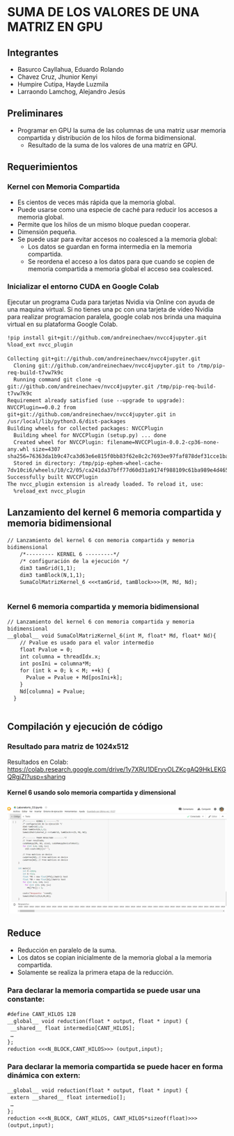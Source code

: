 # SUMA DE LOS VALORES DE UNA MATRIZ EN GPU
## Integrantes
- Basurco Cayllahua, Eduardo Rolando
- Chavez Cruz, Jhunior Kenyi
- Humpire Cutipa, Hayde Luzmila
- Larraondo Lamchog, Alejandro Jesús 

## Preliminares
- Programar en GPU la suma de las columnas de una matriz usar memoria compartida y distribución de los hilos de forma bidimensional.
  - Resultado de la suma de los valores de una matriz en GPU.
  
## Requerimientos

### Kernel con Memoria Compartida
- Es cientos de veces más rápida que la memoria global.
- Puede usarse como una especie de caché para reducir los accesos a memoria global.
- Permite que los hilos de un mismo bloque puedan cooperar.
- Dimensión pequeña.
- Se puede usar para evitar accesos no coalesced a la memoria global:
  - Los datos se guardan en forma intermedia en la memoria compartida.
  - Se reordena el acceso a los datos para que cuando se copien de memoria compartida a memoria global el acceso sea coalesced.

### Inicializar el entorno CUDA en Google Colab
Ejecutar un programa Cuda para tarjetas Nvidia via Online con ayuda de una maquina virtual. Si no tienes una pc  con una tarjeta de video Nvidia para realizar programacion paralela, google colab nos brinda una maquina virtual en su plataforma Google Colab.
```codigo
!pip install git+git://github.com/andreinechaev/nvcc4jupyter.git
%load_ext nvcc_plugin

Collecting git+git://github.com/andreinechaev/nvcc4jupyter.git
  Cloning git://github.com/andreinechaev/nvcc4jupyter.git to /tmp/pip-req-build-t7vw7k9c
  Running command git clone -q git://github.com/andreinechaev/nvcc4jupyter.git /tmp/pip-req-build-t7vw7k9c
Requirement already satisfied (use --upgrade to upgrade): NVCCPlugin==0.0.2 from git+git://github.com/andreinechaev/nvcc4jupyter.git in /usr/local/lib/python3.6/dist-packages
Building wheels for collected packages: NVCCPlugin
  Building wheel for NVCCPlugin (setup.py) ... done
  Created wheel for NVCCPlugin: filename=NVCCPlugin-0.0.2-cp36-none-any.whl size=4307 sha256=76363da1b9c47ca3d63e6e815f0bb83f62e8c2c7693ee97faf878def31cce1ba
  Stored in directory: /tmp/pip-ephem-wheel-cache-7dv10ci6/wheels/10/c2/05/ca241da37bff77d60d31a9174f988109c61ba989e4d4650516
Successfully built NVCCPlugin
The nvcc_plugin extension is already loaded. To reload it, use:
  %reload_ext nvcc_plugin
```

## Lanzamiento del kernel 6 memoria compartida y memoria bidimensional
```cuda
// Lanzamiento del kernel 6 con memoria compartida y memoria bidimensional
    /*--------- KERNEL 6 ---------*/
    /* configuración de la ejecución */
    dim3 tamGrid(1,1);
    dim3 tamBlock(N,1,1);
    SumaColMatrizKernel_6 <<<tamGrid, tamBlock>>>(M, Md, Nd);
    
```
### Kernel 6 memoria compartida  y memoria bidimensional
```cuda
// Lanzamiento del kernel 6 con memoria compartida y memoria bidimensional
__global__ void SumaColMatrizKernel_6(int M, float* Md, float* Nd){
    // Pvalue es usado para el valor intermedio
    float Pvalue = 0;
    int columna = threadIdx.x;
    int posIni = columna*M;
    for (int k = 0; k < M; ++k) {
      Pvalue = Pvalue + Md[posIni+k];
    }
    Nd[columna] = Pvalue;
  }
  
```

## Compilación y ejecución de código

### Resultado para matriz de 1024x512
Resultados en Colab: https://colab.research.google.com/drive/1y7XRU1DEryvOLZKcgAQ9HkLEKGQRgjZl?usp=sharing

#### Kernel 6 usando solo memoria compartida y dimensional
![](imagenes/Resultado3.PNG)

## Reduce
- Reducción en paralelo de la suma.
- Los datos se copian inicialmente de la memoria global a la memoria compartida.
- Solamente se realiza la primera etapa de la reducción. 

### Para declarar la memoria compartida se puede usar una constante:
```cuda
#define CANT_HILOS 128
__global__ void reduction(float * output, float * input) {
 __shared__ float intermedio[CANT_HILOS];
 …
};
reduction <<<N_BLOCK,CANT_HILOS>>> (output,input);
```

### Para declarar la memoria compartida se puede hacer en forma dinámica con extern:
```cuda
__global__ void reduction(float * output, float * input) {
 extern __shared__ float intermedio[];
 …
};
reduction <<<N_BLOCK, CANT_HILOS, CANT_HILOS*sizeof(float)>>> (output,input);
```

